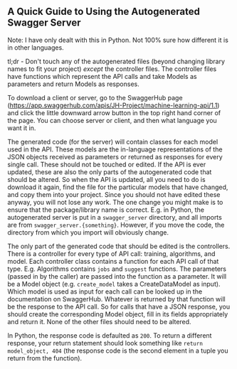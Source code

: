 ## A Quick Guide to Using the Autogenerated Swagger Server
Note: I have only dealt with this in Python. Not 100% sure how different it is in other languages.

tl;dr - Don't touch any of the autogenerated files (beyond changing library names to fit your project) *except* the controller files. The controller files have functions which represent the API calls and take Models as parameters and return Models as responses.

To download a client or server, go to the SwaggerHub page (https://app.swaggerhub.com/apis/JH-Project/machine-learning-api/1.1) and click the little downward arrow button in the top right hand corner of the page. You can choose server or client, and then what language you want it in.

The generated code (for the server) will contain classes for each model used in the API. These models are the in-language representations of the JSON objects received as parameters or returned as responses for every single call. These should not be touched or edited. If the API is ever updated, these are also the only parts of the autogenerated code that should be altered. So when the API is updated, all you need to do is download it again, find the file for the particular models that have changed, and copy them into your project. Since you should not have edited these anyway, you will not lose any work. The one change you might make is to ensure that the package/library name is correct. E.g. in Python, the autogenerated server is put in a `swagger_server` directory, and all imports are from `swagger_server.{something}`. However, if you move the code, the directory from which you import will obviously change.

The only part of the generated code that should be edited is the controllers. There is a controller for every type of API call: training, algorithms, and model. Each controller class contains a function for each API call of that type. E.g. Algorithms contains `jobs` and `suggest` functions. The parameters (passed in by the caller) are passed into the function as a parameter. It will be a Model object (e.g. `create_model` takes a CreateDataModel as input). Which model is used as input for each call can be looked up in the documentation on SwaggerHub. Whatever is returned by that function will be the response to the API call. So for calls that have a JSON response, you should create the corresponding Model object, fill in its fields appropriately and return it. None of the other files should need to be altered.

In Python, the response code is defaulted as `200`. To return a different response, your return statement should look something like `return model_object, 404` (the response code is the second element in a tuple you return from the function).
